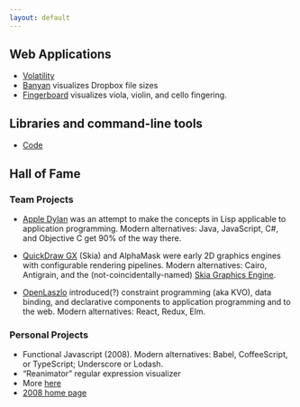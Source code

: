```yaml
---
layout: default
---
```


## Web Applications

* [Volatility](https://volatility.oh-well-thats.life/)
* [Banyan](https://banyan.osteele.com) visualizes Dropbox file sizes
* [Fingerboard](http://osteele.github.io/fingerboard/) visualizes viola, violin, and cello fingering.

## Libraries and command-line tools

* [Code](https://code.osteele.com)

## Hall of Fame

### Team Projects

* [Apple Dylan](http://en.wikipedia.org/wiki/Apple_Dylan) was an attempt to make the concepts in Lisp applicable to application programming. Modern alternatives: Java, JavaScript, C#, and Objective C get 90% of the way there.

* [QuickDraw GX](http://en.wikipedia.org/wiki/QuickDraw_GX) (Skia) and AlphaMask were early 2D graphics engines with configurable rendering pipelines. Modern alternatives: Cairo, Antigrain, and the (not-coincidentally-named) [Skia Graphics Engine](http://en.wikipedia.org/wiki/Skia_Graphics_Engine).

* [OpenLaszlo](http://en.wikipedia.org/wiki/OpenLaszlo) introduced(?) constraint programming (aka KVO), data binding, and declarative components to application programming and to the web. Modern alternatives: React, Redux, Elm.

### Personal Projects

* Functional Javascript (2008). Modern alternatives: Babel, CoffeeScript, or TypeScript;  Underscore or Lodash.
* “Reanimator” regular expression visualizer
* More [here](https://code.osteele.com)
* [2008 home page](http://osteele.com/index-2008)

